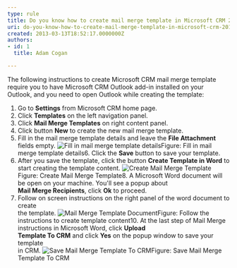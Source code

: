 ```yaml
---
type: rule
title: Do you know how to create mail merge template in Microsoft CRM 2016?
uri: do-you-know-how-to-create-mail-merge-template-in-microsoft-crm-2016
created: 2013-03-13T18:52:17.0000000Z
authors:
- id: 1
  title: Adam Cogan

---
```


 
The following instructions to create Microsoft CRM mail merge template require you to have Microsoft CRM Outlook add-in installed on your Outlook, and you need to open Outlook while creating the template:
 
1. Go to **Settings** from Microsoft CRM home page.
2. Click **Templates** on the left navigation panel.
3. Click **Mail Merge Templates** on right content panel.
4. Click button **New** to create the new mail merge template.
5. Fill in the mail merge template details and leave the **File Attachment** fields empty.
![Fill in mail merge template details](/Communication/Rules-to-Better-CRM-Mail-Merge/PublishingImages/mail-merge-1.jpg)Figure: Fill in mail merge template details6. Click the **Save** button to save your template.
7. After you save the template, click the button **Create Template in Word** to start creating the template content.
![Create Mail Merge Template](/Communication/Rules-to-Better-CRM-Mail-Merge/PublishingImages/mail-merge-2.jpg)Figure: Create Mail Merge Template8. A Microsoft Word document will be open on your machine. You'll see a popup about<br>**Mail Merge Recipients**, click **Ok** to proceed.
9. Follow on screen instructions on the right panel of the word document to create<br>the template.
![Mail Merge Template Document](/Communication/Rules-to-Better-CRM-Mail-Merge/PublishingImages/mail-merge-3.jpg)Figure: Follow the instructions to create template content10. At the last step of Mail Merge instructions in Microsoft Word, click **Upload<br> Template To CRM** and click **Yes** on the popup window to save your template<br> in CRM.
![Save Mail Merge Template To CRM](/Communication/Rules-to-Better-CRM-Mail-Merge/PublishingImages/mail-merge-4.jpg)Figure: Save Mail Merge Template To CRM

